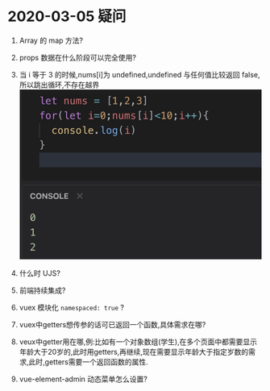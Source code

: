 # 2020-03-05 疑问

1. Array 的 map 方法?
2. props 数据在什么阶段可以完全使用?
3. 当 i 等于 3 的时候,nums[i]为 undefined,undefined 与任何值比较返回 false,所以跳出循环,不存在越界
   ![数组越界](../../assets/img/20200305/673990077152771197.jpg)

4. 什么时 UJS?
5. 前端持续集成?
6. vuex 模块化 `namespaced: true` ?
7. vuex中getters想传参的话可已返回一个函数,具体需求在哪?
8. veux中getter用在哪,例:比如有一个对象数组(学生),在多个页面中都需要显示年龄大于20岁的,此时用getters,再继续,现在需要显示年龄大于指定岁数的需求,此时,getters需要一个返回函数的属性.
9. vue-element-admin 动态菜单怎么设置?

